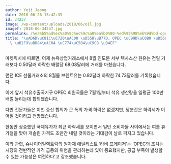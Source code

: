 ```yaml
---
author: Yeji Jeong
date: 2018-06-26 15:42:39
id: 34237
image: /wp-content/uploads/2018/06/oil.jpg
imagef: 2018-06-34237.jpg
permalink: /%ea%b5%ad%ec%a0%9c%ec%9c%a0%ea%b0%80-%ed%95%98%eb%9d%bd-opec-%ec%a6%9d%ec%82%b0-%ed%95%a9%ec%9d%98%ec%97%90-%eb%8b%b9%eb%b6%84%ea%b0%84-%ec%9d%b4%ec%96%b4%ec%a7%88-%eb%93%af/
title: "\uAD6D\uC81C\uC720\uAC00 \uD558\uB77D, OPEC \uC99D\uC0B0 \uD569\uC758\uC5D0\
  \ \uB2F9\uBD84\uAC04 \uC774\uC5B4\uC9C8 \uB4EF"
---
```


마켓워치에 따르면, 어제 뉴욕상업거래소에서 8월 인도분 서부 텍사스산 원유는 전일 거래보다 0.50달러 하락한 배럴당 68.08달러에 거래를 마쳤습니다.

런던 ICE 선물거래소의 8월물 브렌트유는 0.82달러 하락한 74.73달러를 기록했습니다.

이에 앞서 석유수출국기구 OPEC 회원국들은 7월1일부터 석유 생산량을 일평균 100만 배럴 늘리는데 합의했습니다.

다만 전문가들은 이번 증산 합의가 큰 폭의 가격 하락은 없겠지만, 당분간은 하락세가 이어질 것이라고 전망했습니다.

한동안 상승했던 국제유가가 최근 하락세를 보이면서 일반 소비자들 사이에서는 여름 휴가철을 맞아 개솔린 가격도 조만간 내릴 것이라는 기대감이 날로 퍼지고 있습니다.

이와 관련, 슈나이더일렉트릭의 원자재 애널리스트 ‘라비 프레이저’는 ‘OPEC의 조치는 시장의 전반적인 가격 급등의 위험을 관리하는데 있어 중요했지만, 공급 부족이 발생할 수 있는 가능성은 여전하다’고 강조했습니다.